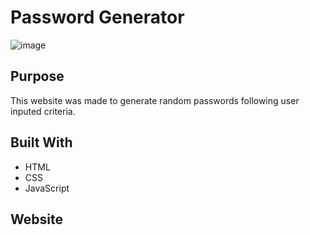 # Password Generator
![image](https://user-images.githubusercontent.com/78700475/114253987-8284e100-9972-11eb-8d43-a0f4411a579a.png)


## Purpose
This website was made to generate random passwords following user inputed criteria.

## Built With
* HTML
* CSS
* JavaScript

## Website

